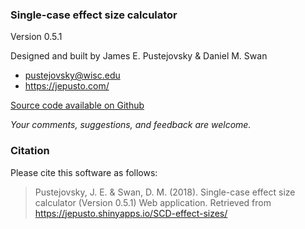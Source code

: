 ### Single-case effect size calculator

Version 0.5.1

Designed and built by James E. Pustejovsky & Daniel M. Swan

-   <pustejovsky@wisc.edu>
-   <https://jepusto.com/>

[Source code available on
Github](https://github.com/jepusto/SingleCaseES)

*Your comments, suggestions, and feedback are welcome.*

### Citation

Please cite this software as follows:

> Pustejovsky, J. E. & Swan, D. M. (2018). Single-case effect size calculator (Version 0.5.1) Web application. Retrieved from
> <https://jepusto.shinyapps.io/SCD-effect-sizes/>
